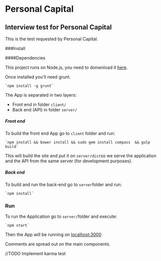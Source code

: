 # Personal Capital
## Interview test for Personal Capital

This is the test requested by Personal Capital.

###Install

####Dependencies 

This project runs on Node.js, you need to donwnload it [here](https://nodejs.org/en/).

Once installed you'll need grunt.

    `npm install -g grunt`

The App is separated in two layers:
- Front end in folder `client/`
- Back end (API) in folder `server/`

##### Front end

To build the front end App go to `client` folder and run:

    `npm install && bower install && sudo gem install compass  && gulp build`
  
This will build the site and put it on `server/dist`so we serve the application and the API from the same server (for development purposes).

##### Back end

To build and run the back-end go to `server`folder and run:

    `npm install`
    
### Run

To run the Application go to `server/`folder and execute:

    `npm start`

Then the App will be running on [localhost:3000](http://localhost:3000)


Comments are spread out on the main components.

//TODO
Implement karma test
